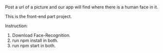 Post a url of a picture and our app will find where there is a human face in it.

This is the front-end part project. 

Instruction:
1) Download Face-Recognition.
2) run npm install in both.
3) run npm start in both.
